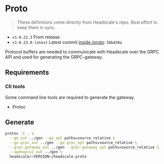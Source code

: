 # Proto

> These definitions come directly from Headscale's repo. Best effort to keep them in sync.

- `v1-0.22.3` From release
- `v1-0.23.0-latest` Latest commit [inside /proto](https://github.com/juanfont/headscale/commits/main/proto): `58bd38a`

Protocol buffers are needed to communicate with Headscale over the GRPC API and used for generating the GRPC-gateway.

## Requirements

### Cli tools

Some command line tools are required to generate the gateway.

- Protoc

## Generate

```sh
protoc -I . \
  --go_out ../gen --go_opt paths=source_relative \
  --go-grpc_out ../gen --go-grpc_opt paths=source_relative \
  --grpc-gateway_out ../gen --grpc-gateway_opt paths=source_relative \
  --openapiv2_out ../gen \
  headscale/<VERSION>/headscale.proto
```
